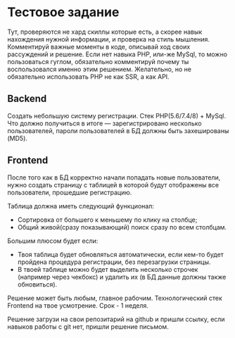 # Тестовое задание

Тут, проверяются не хард скиллы которые есть, а скорее навык нахождения нужной информации, и проверка на стиль мышления. Комментируй важные моменты в коде, описывай ход своих рассуждений и решение. Если нет навыка PHP, или-же MySql, то можно пользоваться гуглом, обязательно комментируй почему ты воспользовался именно этим решением. Желательно, но не обязательно использовать PHP не как SSR, а как API.

## Backend

Создать небольшую систему регистрации. Стек PHP(5.6/7.4/8) + MySql. 
Что должно получиться в итоге — зарегистрировано несколько пользователей, пароли пользователей в БД должны быть захешированы (MD5). 

## Frontend

После того как в БД корректно начали попадать новые пользователи, нужно создать страницу с таблицей в которой будут отображены все пользователи, прошедшие регистрацию. 

Таблица должна иметь следующий функционал: 
* Сортировка от большего к меньшему по клику на столбце;
* Общий живой(сразу показывающий) поиск сразу по всем столбцам. 

Большим плюсом будет если: 
* Твоя таблица будет обновляться автоматически, если кем-то будет пройдена процедура регистрации, без перезагрузки страницы. 
* В твоей таблице можно будет выделить несколько строчек (например через чекбокс) и удалить их (в БД данные должны также обновиться).

Решение может быть любым, главное рабочим. Технологический стек Frontend на твое усмотрение. Срок - 1 неделя. 

Решение загрузи на свои репозитарий на github и пришли ссылку, если навыков работы с git нет, пришли решение письмом.